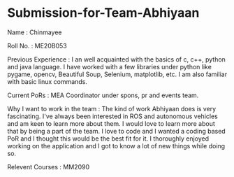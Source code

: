 # Submission-for-Team-Abhiyaan

Name : Chinmayee

Roll No. : ME20B053

Previous Experience : I an well acquainted with the basics of c, c++, python and java language. I have worked with a few libraries under python like pygame, opencv, Beautiful Soup, Selenium, matplotlib, etc. I am also familiar with basic linux commands.

Current PoRs : MEA Coordinator under spons, pr and events team.

Why I want to work in the team : The kind of work Abhiyaan does is very fascinating. I've always been interested in ROS and autonomous vehicles and am keen to learn more about them. I would love to learn more about that by being a part of the team. I love to code and I wanted a coding based PoR and I thought this would be the best fit for it. I thoroughly enjoyed working on the application and I got to know a lot of new things while doing so. 

Relevent Courses : MM2090
